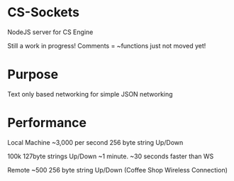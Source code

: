# CS-Sockets
NodeJS server for CS Engine

Still a work in progress! Comments = ~functions just not moved yet! 

# Purpose 
Text only based networking for simple JSON networking

# Performance
Local Machine ~3,000 per second 256 byte string Up/Down

100k 127byte strings Up/Down ~1 minute. ~30 seconds faster than WS

Remote ~500 256 byte string Up/Down (Coffee Shop Wireless Connection)


